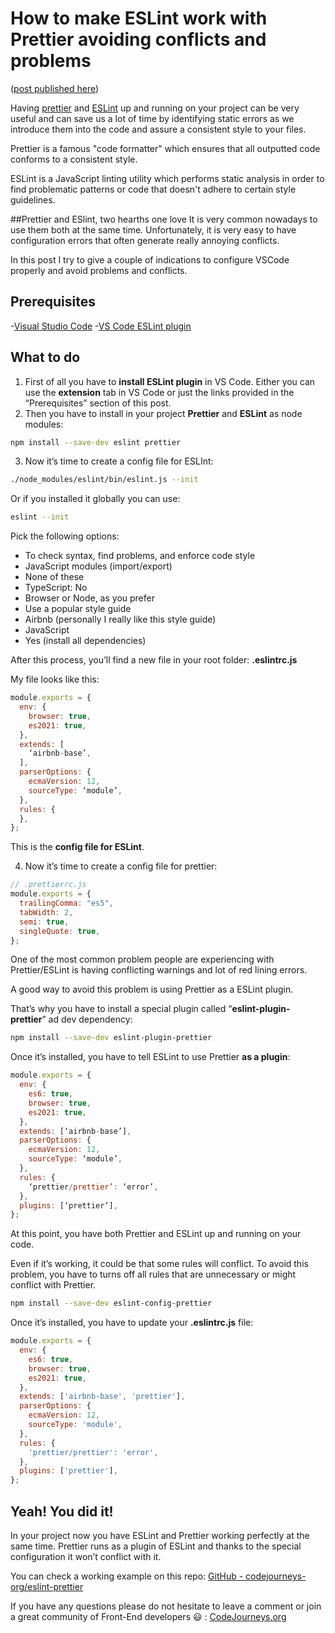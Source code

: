 # How to make ESLint work with Prettier avoiding conflicts and problems

([post published here](https://dev.to/pixari/how-to-make-eslint-work-with-prettier-avoiding-conflicts-and-problems-57pi))

Having [prettier](https://prettier.io/) and [ESLint](https://eslint.org/) up and running on your project can be very useful and can save us a lot of time by identifying static errors as we introduce them into the code and assure a consistent style to your files.

Prettier is a famous "code formatter" which ensures that all outputted code conforms to a consistent style.

ESLint is a JavaScript linting utility which performs static analysis in order to find problematic patterns or code that doesn't adhere to certain style guidelines.

##Prettier and ESlint, two hearths one love
It is very common nowadays to use them both at the same time.
Unfortunately, it is very easy to have configuration errors that often generate really annoying conflicts.

In this post I try to give a couple of indications to configure VSCode properly and avoid problems and conflicts.

## Prerequisites
 -[Visual Studio Code](https://code.visualstudio.com/)
 -[VS Code ESLint plugin](https://marketplace.visualstudio.com/items?itemName=dbaeumer.vscode-eslint)
  
## What to do
1. First of all you have to **install ESLint plugin** in VS Code.  Either you can use the **extension** tab in VS Code or just the links provided in the “Prerequisites” section of this post.
2. Then you have to install in your project **Prettier** and **ESLint** as node modules:

```bash
npm install --save-dev eslint prettier
```

3. Now it’s time to create a config file for ESLInt:

```bash
./node_modules/eslint/bin/eslint.js --init
```

Or if you installed it globally you can use:

```bash
eslint --init 
```

Pick the following options:
* To check syntax, find problems, and enforce code style
* JavaScript modules (import/export)
* None of these
* TypeScript: No
* Browser or Node, as you prefer
* Use a popular style guide
* Airbnb (personally I really like this style guide)
* JavaScript
* Yes (install all dependencies)

After this process, you’ll find a new file in your root folder: **.eslintrc.js**

My file looks like this:
```js
module.exports = {
  env: {
    browser: true,
    es2021: true,
  },
  extends: [
    ‘airbnb-base’,
  ],
  parserOptions: {
    ecmaVersion: 12,
    sourceType: ‘module’,
  },
  rules: {
  },
};
```

This is the **config file for ESLint**.

4. Now it’s time to create a config file for prettier:

```js 
// .prettierrc.js
module.exports = {
  trailingComma: "es5",
  tabWidth: 2,
  semi: true,
  singleQuote: true,
};

```

One of the most common problem people are experiencing with Prettier/ESLint is having conflicting warnings and lot of red lining errors.

A good way to avoid this problem is using Prettier as a ESLint plugin.

That’s why you have to install a special plugin called “**eslint-plugin-prettier**” ad dev dependency:

```bash
npm install --save-dev eslint-plugin-prettier
```

Once it’s installed, you have to tell ESLint to use Prettier **as a plugin**:

```js 
module.exports = {
  env: {
    es6: true,
    browser: true,
    es2021: true,
  },
  extends: [‘airbnb-base’],
  parserOptions: {
    ecmaVersion: 12,
    sourceType: ‘module’,
  },
  rules: {
    ‘prettier/prettier’: ‘error’,
  },
  plugins: [‘prettier’],
};

```

At this point, you have both Prettier and ESLint up and running on your code.

Even if it’s working, it could be that some rules will conflict.
To avoid this problem,  you have to turns off all rules that are unnecessary or might conflict with Prettier.

```bash
npm install --save-dev eslint-config-prettier
```

Once it’s installed, you have to update your **.eslintrc.js** file:

```js 
module.exports = {
  env: {
    es6: true,
    browser: true,
    es2021: true,
  },
  extends: ['airbnb-base', 'prettier'],
  parserOptions: {
    ecmaVersion: 12,
    sourceType: 'module',
  },
  rules: {
    'prettier/prettier': 'error',
  },
  plugins: ['prettier'],
};

```

## Yeah! You did it!
In your project now you have ESLint and Prettier working perfectly at the same time.
Prettier runs as a plugin of ESLint and thanks to the special configuration it won’t conflict with it.

You can check a working example on this repo: [GitHub - codejourneys-org/eslint-prettier](https://github.com/codejourneys-org/eslint-prettier)

If you have any questions please do not hesitate to leave a comment or join a great community of Front-End developers :smiley: : [CodeJourneys.org](https://codejourneys.org)
